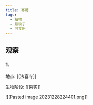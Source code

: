 ```yaml
---
title: 寒莓
tags:
  - 植物
  - 悬钩子
  - 可食用
---
```

## 观察

### 1.

地点: [[法喜寺]]

生物阶段: [[果实]]

![[Pasted image 20231228224401.png]]